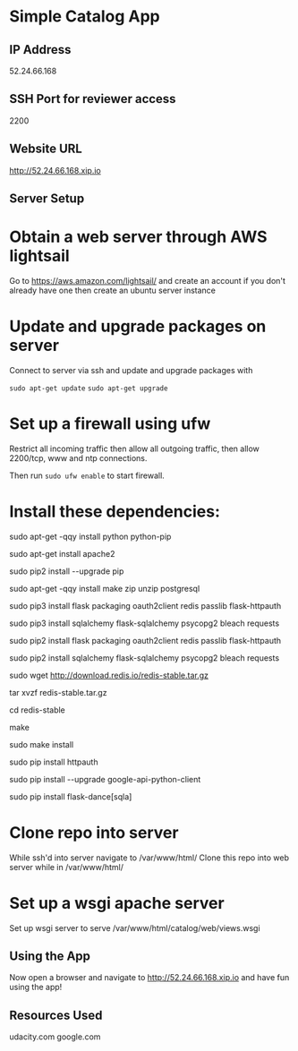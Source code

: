 # Simple Catalog App

## IP Address

52.24.66.168

## SSH Port for reviewer access

2200

## Website URL

http://52.24.66.168.xip.io

## Server Setup

# Obtain a web server through AWS lightsail

Go to https://aws.amazon.com/lightsail/ and create an account if you don't already have one then create an ubuntu server instance

# Update and upgrade packages on server

Connect to server via ssh and update and upgrade packages with

```sudo apt-get update``` ```sudo apt-get upgrade```

# Set up a firewall using ufw

Restrict all incoming traffic then allow all outgoing traffic, then allow 2200/tcp, www and ntp connections.

Then run ```sudo ufw enable``` to start firewall.

# Install these dependencies:

sudo apt-get -qqy install python python-pip

sudo apt-get install apache2

sudo pip2 install --upgrade pip

sudo apt-get -qqy install make zip unzip postgresql

sudo pip3 install flask packaging oauth2client redis passlib flask-httpauth

sudo pip3 install sqlalchemy flask-sqlalchemy psycopg2 bleach requests

sudo pip2 install flask packaging oauth2client redis passlib flask-httpauth

sudo pip2 install sqlalchemy flask-sqlalchemy psycopg2 bleach requests

sudo wget http://download.redis.io/redis-stable.tar.gz

tar xvzf redis-stable.tar.gz

cd redis-stable

make

sudo make install

sudo pip install httpauth

sudo pip install --upgrade google-api-python-client

sudo pip install flask-dance[sqla]

# Clone repo into server

While ssh'd into server navigate to /var/www/html/
Clone this repo into web server while in /var/www/html/

# Set up a wsgi apache server

Set up wsgi server to serve /var/www/html/catalog/web/views.wsgi

## Using the App

Now open a browser and navigate to http://52.24.66.168.xip.io and have fun using the app!

## Resources Used

udacity.com
google.com
